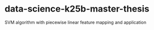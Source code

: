 # data-science-k25b-master-thesis
SVM algorithm with piecewise linear feature mapping and application
